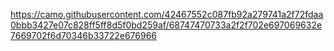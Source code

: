 https://camo.githubusercontent.com/42467552c087fb92a279741a2f72fdaa0bbb3427e07c828ff5ff8d5f0bd259af/68747470733a2f2f702e697069632e7669702f6d70346b33722e676966